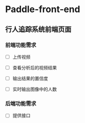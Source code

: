 # Paddle-front-end

## 行人追踪系统前端页面

### 前端功能需求
- [ ] 上传视频
- [ ] 查看分析后的视频结果
- [ ] 输出结果的置信度
- [ ] 实时输出图像中的人数


### 后端功能需求
- [ ] 提供接口
